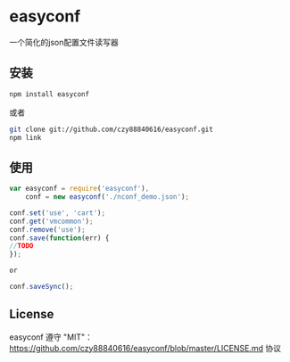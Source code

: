 # easyconf
一个简化的json配置文件读写器

## 安装

```bash
npm install easyconf
```

或者

```bash
git clone git://github.com/czy88840616/easyconf.git
npm link
```

## 使用

```js
var easyconf = require('easyconf'),
    conf = new easyconf('./nconf_demo.json');

conf.set('use', 'cart');
conf.get('vmcommon');
conf.remove('use');
conf.save(function(err) {
//TODO
});

or 

conf.saveSync();
```

## License
easyconf 遵守 "MIT"：https://github.com/czy88840616/easyconf/blob/master/LICENSE.md 协议